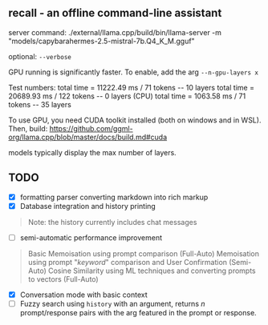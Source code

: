 ## recall - an offline command-line assistant

server command: ./external/llama.cpp/build/bin/llama-server -m "models/capybarahermes-2.5-mistral-7b.Q4_K_M.gguf"

optional: `--verbose`

GPU running is significantly faster. To enable, add the arg `--n-gpu-layers x`

Test numbers:
total time =   11222.49 ms /    71 tokens -- 10 layers
total time =   20689.93 ms /   122 tokens -- 0 layers (CPU)
total time =    1063.58 ms /    71 tokens -- 35 layers

To use GPU, you need CUDA toolkit installed (both on windows and in WSL). Then, build:
https://github.com/ggml-org/llama.cpp/blob/master/docs/build.md#cuda

models typically display the max number of layers.
## TODO
- [x] formatting parser converting markdown into rich markup
- [x] Database integration and history printing
> Note: the history currently includes chat messages
- [ ] semi-automatic performance improvement
> Basic Memoisation using prompt comparison (Full-Auto)
> Memoisation using prompt "*keyword*" comparison and User Confirmation (Semi-Auto)
> Cosine Similarity using ML techniques and converting prompts to vectors (Full-Auto)
- [x] Conversation mode with basic context
- [ ] Fuzzy search using `history` with an argument, returns *n* prompt/response pairs with the arg featured in the prompt or response.
